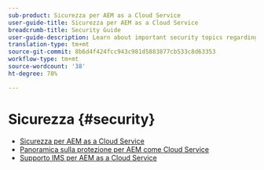 ```yaml
---
sub-product: Sicurezza per AEM as a Cloud Service
user-guide-title: Sicurezza per AEM as a Cloud Service
breadcrumb-title: Security Guide
user-guide-description: Learn about important security topics regarding Experience Manager as a Cloud Service.
translation-type: tm+mt
source-git-commit: 8b6d4f424fcc943c981d5883877cb533c8d63353
workflow-type: tm+mt
source-wordcount: '38'
ht-degree: 78%

---
```



# Sicurezza {#security}

+ [Sicurezza per AEM as a Cloud Service](/help/security/home.md)
+ [Panoramica sulla protezione per AEM come Cloud Service](/help/security/cloud-service-security-overview.md)
+ [Supporto IMS per AEM as a Cloud Service](ims-support.md)
